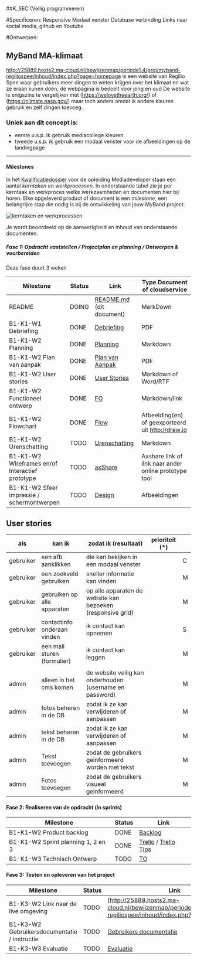 ##K_SEC (Veilig programmeren)

#Specificeren:
Responsive
Modaal venster
Database verbinding
Links naar social media, github en Youtube

#Ontwerpen:







## MyBand MA-klimaat

http://25889.hosts2.ma-cloud.nl/bewijzenmap/periode1.4/proj/myband-regiliospee/inhoud/index.php?page=homepage is een website van Regilio Spee waar gebruikers meer dingen te weten krijgen over het klimaat en wat ze eraan kunen doen, de webpagina is bedoelt voor jong en oud
De website is enigszins te vergelijken met (https://welovetheearth.org/) of (https://climate.nasa.gov/) maar toch anders omdat ik andere kleuren gebruik en zelf dingen toevoeg.

### Uniek aan dit concept is:

- eerste u.s.p. ik gebruik mediacollege kleuren
- tweede u.s.p. ik gebruik een modaal venster voor de afbeeldingen op de landingpage

---

#### Milestones

In het [Kwalificatiedossier] voor de opleiding Mediadeveloper staan een aantal _kerntaken_ en _werkprocessen_.
In onderstaande tabel zie je per kerntaak en werkproces welke werkzaamheden en documenten hier bij horen.
Elke opgeleverd product of document is een _milestone_, een belangrijke stap die nodig is bij de ontwikkeling van jouw MyBand project.

![kerntaken en werkprocessen](doc/images/kd_taken_processen.png)

Je wordt beoordeeld op de aanwezigheid en inhoud van onderstaande documenten.

##### Fase 1: Opdracht vaststellen / Projectplan en planning / Ontwerpen & voorbereiden

Deze fase duurt 3 weken

| Milestone                                       | Status | Link                       | Type Document of cloudservice                         |
| ----------------------------------------------- | ------ | -------------------------- | ----------------------------------------------------- |
| README                                          | DOING  | [README.md] (dit document) | MarkDown                                              |
| B1-K1-W1 Debriefing                             | DONE   | [Debriefing]               | PDF                                                   |
| B1-K1-W2 Planning                               | DONE   | [Planning]                 | Markdown                                              |
| B1-K1-W2 Plan van aanpak                        | DONE   | [Plan van Aanpak]          | PDF                                                   |
| B1-K1-W2 User stories                           | DONE   | [User Stories]             | Markdown of Word/RTF                                  |
| B1-K1-W2 Functioneel ontwerp                    | DONE   | [FO]                       | Markdown/link                                         |
| B1-K1-W2 Flowchart                              | DONE   | [Flow]                     | Afbeelding(en) of geexporteerd uit http://draw.io     |
| B1-K1-W2 Urenschatting                          | TODO   | [Urenschatting]            | Markdown                                              |
| B1-K1-W2 Wireframes en/of Interactief prototype | TODO   | [axShare]                  | Axshare link of link naar ander online prototype tool |
| B1-K1-W2 Sfeer impressie / schermontwerpen      | TODO   | [Design]                   | Afbeeldingen                                          |

[kwalificatiedossier]: https://kwalificaties.s-bb.nl/Handlers/DocumentLibrary.ashx?id=276758
[readme.md]: https://github.com/JouwGithubNaam/myband/blob/master/README.md
[debriefing]: https://github.com/RegilioSpee/MyBand-Starter/blob/master/doc/fase-1/DEBRIEFING.pdf
[planning]: https://github.com/RegilioSpee/MyBand-Starter/blob/master/doc/fase-1/planning.md
[plan van aanpak]: https://github.com/RegilioSpee/MyBand-Starter/blob/master/doc/fase-1/plan-van-aanpak-my-band-kliMAat.pdf
[user stories]: https://github.com/RegilioSpee/MyBand-Starter/blob/master/doc/fase-1/backlog-userstories-wireframe.pdf

## User stories

| als       | kan ik                      | zodat ik (resultaat)                                        | prioriteit (\*) |     |
| --------- | --------------------------- | ----------------------------------------------------------- | --------------- | --- |
| gebruiker | een afb aanklikken          | die kan bekijken in een modaal venster                      |                 | C   |
| gebruiker | een zoekveld gebruiken      | sneller informatie kan vinden                               |                 | M   |
| gebruiker | gebruiken op alle apparaten | op alle apparaten de website kan bezoeken (responsive grid) |                 | M   |
| gebruiker | contactinfo onderaan vinden | ik contact kan opnemen                                      |                 | S   |
| gebruiker | een mail sturen (formulier) | ik contact kan leggen                                       |                 | M   |
|           |                             |                                                             |                 |     |
| admin     | alleen in het cms komen     | de website veilig kan onderhouden (username en password)    |                 | M   |
| admin     | fotos beheren in de DB      | zodat ik ze kan verwijderen of aanpassen                    |                 | M   |
| admin     | tekst beheren in de DB      | zodat ik ze kan verwijderen of aanpassen                    |                 | M   |
| admin     | Tekst toevoegen             | zodat de gebruikers geinformeerd worden met tekst           |                 | M   |
| admin     | Fotos toevoegen             | zodat de gebruikers visueel geinformeerd                    |                 | M   |

[design]: doc/fase-1/design/design.md/
[fo]: /doc/fase-1/functioneel-ontwerp
[flow]: doc/fase-1/flowchart.png
[urenschatting]: doc/fase-1/urenschatting.md
[axshare]: http://w2d1bw.axshare.com/

#### Fase 2: Realiseren van de opdracht (in sprints)

| Milestone                          | Status | Link                     |
| ---------------------------------- | ------ | ------------------------ |
| B1-K1-W2 Product backlog           | DONE   | [Backlog]                | https://trello.com/b/nLCetBiP/proj-planning-myband |  |
| B1-K1-W2 Sprint planning 1, 2 en 3 | DONE   | [Trello] / [Trello Tips] | https://trello.com/b/nLCetBiP/proj-planning-myband |  |
| B1-K1-W3 Technisch Ontwerp         | TODO   | [TO]                     | Markdown of Word/RTF |  |

[backlog]: https://github.com/RegilioSpee/MyBand-Starter/blob/master/doc/fase-1/backlog-userstories-wireframe.pdf
[to]: /doc/fase-2/technisch-ontwerp.md
[trello]: https://trello.com/b/nLCetBiP/proj-planning-myband
[trello tips]: https://blog.trello.com/how-to-scrum-and-trello-for-teams-at-work

#### Fase 3: Testen en opleveren van het project

| Milestone                                    | Status | Link                               |
| -------------------------------------------- | ------ | ---------------------------------- |
| B1-K3-W2 Link naar de live omgeving          | TODO   | [http://25889.hosts2.ma-cloud.nl/bewijzenmap/periode1.4/proj/myband-regiliospee/inhoud/index.php?page=homepage] |
| B1-K3-W2 Gebruikersdocumentatie / instructie | TODO   | [Gebruikers documentatie]          |
| B1-K3-W3 Evaluatie                           | TODO   | [Evaluatie]                        |

[gebruikers documentatie]: doc/fase-3/gebruikersdocumentatie.md
[evaluatie]: doc/fase-3/evaluatie.md
